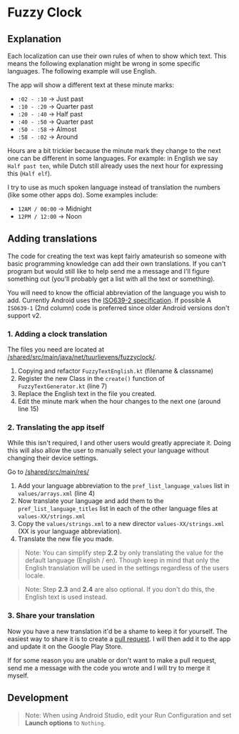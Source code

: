 # Fuzzy Clock

## Explanation

Each localization can use their own rules of when to show which text. This means the following explanation might be wrong in  some specific languages. The following example will use English.

The app will show a different text at these minute marks:
- `:02 - :10` &rightarrow; Just past
- `:10 - :20` &rightarrow; Quarter past
- `:20 - :40` &rightarrow; Half past
- `:40 - :50` &rightarrow; Quarter past
- `:50 - :58` &rightarrow; Almost
- `:58 - :02` &rightarrow; Around

Hours are a bit trickier because the minute mark they change to the next one can be different in some languages. For example: in English we say `Half past ten`, while Dutch still already uses the next hour for expressing this (`Half elf`).

I try to use as much spoken language instead of translation the numbers (like some other apps do). Some examples include:
- `12AM / 00:00` &rightarrow; Midnight
- `12PM / 12:00` &rightarrow; Noon

## Adding translations

The code for creating the text was kept fairly amateurish so someone with basic programming knowledge can add their own translations. If you can't program but would still like to help send me a message and I'll figure something out (you'll probably get a list with all the text or something).

You will need to know the official abbreviation of the language you wish to add. Currently Android uses the [ISO639-2 specification](https://www.loc.gov/standards/iso639-2/php/code_list.php). If possible A `ISO639-1` (2nd column) code is preferred since older Android versions don't support v2.

### 1. Adding a clock translation

The files you need are located at [/shared/src/main/java/net/tuurlievens/fuzzyclock/](https://github.com/tuur29/fuzzyclock/tree/master/shared/src/main/java/net/tuurlievens/fuzzyclock).


1. Copying and refactor `FuzzyTextEnglish.kt` (filename & classname)
2. Register the new Class in the `create()` function of `FuzzyTextGenerator.kt` (line 7)
3. Replace the English text in the file you created. 
4. Edit the minute mark when the hour changes to the next one (around line 15)

### 2. Translating the app itself

While this isn't required, I and other users would greatly appreciate it. Doing this will also allow the user to manually select your language without changing their device settings.

Go to [/shared/src/main/res/](https://github.com/tuur29/fuzzyclock/tree/master/shared/src/main/res)

1. Add your language abbreviation to the `pref_list_language_values` list in `values/arrays.xml` (line 4)
2. Now translate your language and add them to the `pref_list_language_titles` list in each of the other language files at `values-XX/strings.xml`
3. Copy the `values/strings.xml` to a new director `values-XX/strings.xml` (XX is your language abbreviation).
4. Translate the new file you made.

> Note: You can simplify step **2.2** by only translating the value for the default language (English / en). Though keep in mind that only the English translation will be used in the settings regardless of the users locale.

> Note: Step **2.3** and **2.4** are also optional. If you don't do this, the English text is used instead.

### 3. Share your translation

Now you have a new translation it'd be a shame to keep it for yourself. The easiest way to share it is to create a [pull request](https://github.com/tuur29/fuzzyclock/pulls). I will then add it to the app and update it on the Google Play Store.

If for some reason you are unable or don't want to make a pull request, send me a message with the code you wrote and I will try to merge it myself.

## Development

> Note: When using Android Studio, edit your Run Configuration and set **Launch options** to `Nothing`.

